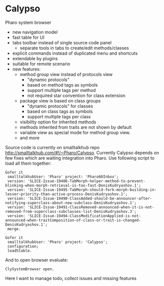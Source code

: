 # Calypso
Pharo system browser

- new navigation model
- fast table for UI
- tabs toolbar instead of single source code panel
  - separate tools in tabs to create/edit methods/classes
- explicit commands instead of duplicated menu and shortcuts 
- extendable by plugins
- suitable for remote scenario
- new features:
  - method group view instead of protocols view
      - "dynamic protocols"
      - based on method tags as symbols
      - support multiple tags per method
      - not required star convention for class extension
  - package view is based on class groups
      - "dynamic protocols" for classes
      - based on class tags as symbols
      - support multiple tags per class
  - visibility option for inherited methods
  - methods inherited from traits are not shown by default
  - variable view as special mode for method group view.  
  - and more

Source code is currently on smalltalkhub repo http://smalltalkhub.com/#!/~Pharo/Calypso.
Currently Calypso depends on few fixes which are waiting integration into Pharo. Use following script to load all them together:




    Gofer it
     smalltalkhubUser: 'Pharo' project: 'Pharo60Inbox';
     version: 'SLICE-Issue-19486-TabMorph-helper-method-to-prevent-blinking-when-morph-retrieval-is-too-fast-DenisKudryashov.1';
     version: 'SLICE-Issue-19495-TabMorph-should-fork-morph-building-in-lesser-priority-than-active-process-DenisKudryashov.1';
     version: 'SLICE-Issue-19490-ClassAdded-should-be-announcer-after-notifying-superclass-about-new-subclass-DenisKudryashov.1';
     version: 'SLICE-Issue-19491-ClassRemoved-announced-when-it-is-not-removed-from-superclass-subclasses-list-DenisKudryashov.3';
     version: 'SLICE-Issue-19494-ClassModificationApplied-is-not-announced-when-traitComposition-of-class-or-trait-is-changed-DenisKudryashov.1';
     merge.
  
    Gofer it
     smalltalkhubUser: 'Pharo' project: 'Calypso';
     configuration;
     loadStable.

And to open browser evaluate: 

    
    ClySystemBrowser open.



Here I want to manage todo, collect issues and missing features
